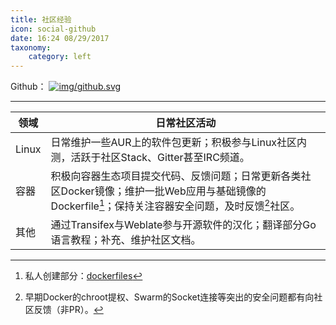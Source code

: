 ```yaml
---
title: 社区经验
icon: social-github
date: 16:24 08/29/2017 
taxonomy:
    category: left
---
```


Github：
[![img/github.svg](https://resume.zuolan.me/user/themes/zresume/img/github.svg)](https://github.com/izuolan)

----

| 领域    | 日常社区活动                                   |
| ----- | ---------------------------------------- |
| Linux | 日常维护一些AUR上的软件包更新；积极参与Linux社区内测，活跃于社区Stack、Gitter甚至IRC频道。 |
| 容器    | 积极向容器生态项目提交代码、反馈问题；日常更新各类社区Docker镜像；维护一批Web应用与基础镜像的Dockerfile[^1]；保持关注容器安全问题，及时反馈[^2]社区。 |
| 其他    | 通过Transifex与Weblate参与开源软件的汉化；翻译部分Go语言教程；补充、维护社区文档。 |

[^1]: 私人创建部分：[dockerfiles](https://github.com/izuolan/dockerfiles)
[^2]: 早期Docker的chroot提权、Swarm的Socket连接等突出的安全问题都有向社区反馈（非PR）。